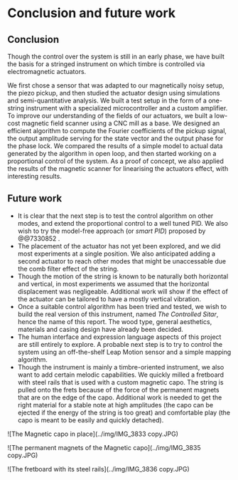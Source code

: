 # Conclusion and future work

## Conclusion

Though the control over the system is still in an early phase, we have built the basis for a stringed instrument on which timbre is controlled via electromagnetic actuators.

We first chose a sensor that was adapted to our magnetically noisy setup, the piezo pickup, and then studied the actuator design using simulations and semi-quantitative analysis. We built a test setup in the form of a one-string instrument with a specialized microcontroller and a custom amplifier.
To improve our understanding of the fields of our actuators, we built a low-cost magnetic field scanner using a CNC mill as a base.
We designed an efficient algorithm to compute the Fourier coefficients of the pickup signal, the output amplitude serving for the state vector and the output phase for the phase lock.
We compared the results of a simple model to actual data generated by the algorithm in open loop, and then started working on a proportional control of the system.
As a proof of concept, we also applied the results of the magnetic scanner for linearising the actuators effect, with interesting results.

## Future work

- It is clear that the next step is to test the control algorithm on other modes, and extend the proportional control to a well tuned PID. We also wish to try the model-free approach (or _smart PID_) proposed by @@7330852 .
- The placement of the actuator has not yet been explored, and we did most experiments at a single position. We also anticipated adding a second actuator to reach other modes that might be unaccessable due the comb filter effect of the string.
- Though the motion of the string is known to be naturally both horizontal and vertical, in most experiments we assumed that the horizontal displacement was negligeable. Additional work will show if the effect of the actuator can be tailored to have a mostly vertical vibration.
- Once a suitable control algorithm has been tried and tested, we wish to build the real version of this instrument, named _The Controlled Sitar_, hence the name of this report. The wood type, general aesthetics, materials and casing design have already been decided.
- The human interface and expression language aspects of this project are still entirely to explore. A probable next step is to try to control the system using an off-the-shelf Leap Motion sensor and a simple mapping algorithm.
- Though the instrument is mainly a timbre-oriented instrument, we also want to add certain melodic capabilities. We quickly milled a fretboard with steel rails that  is used with a custom magnetic capo. The string is pulled onto the frets because of the force of the permanent magnets that are on the edge of the capo. Additional work is needed to get the right material for a stable note at high amplitudes (the capo can be ejected if the energy of the string is too great) and comfortable play (the capo is meant to be easily and quickly detached).

![The Magnetic capo in place](../img/IMG_3833 copy.JPG)

![The permanent magnets of the Magnetic capo](../img/IMG_3835 copy.JPG)

![The fretboard with its steel rails](../img/IMG_3836 copy.JPG)